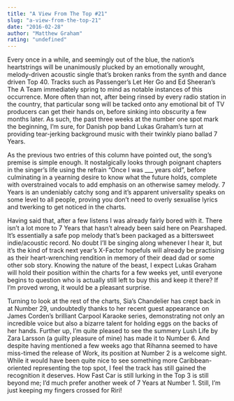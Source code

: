 ```yaml
---
title: "A View From The Top #21"
slug: "a-view-from-the-top-21"
date: "2016-02-28"
author: "Matthew Graham"
rating: "undefined"
---
```


Every once in a while, and seemingly out of the blue, the nation’s heartstrings will be unanimously plucked by an emotionally wrought, melody-driven acoustic single that’s broken ranks from the synth and dance driven Top 40. Tracks such as Passenger’s Let Her Go and Ed Sheeran’s The A Team immediately spring to mind as notable instances of this occurrence. More often than not, after being rinsed by every radio station in the country, that particular song will be tacked onto any emotional bit of TV producers can get their hands on, before sinking into obscurity a few months later. As such, the past three weeks at the number one spot mark the beginning, I’m sure, for Danish pop band Lukas Graham’s turn at providing tear-jerking background music with their twinkly piano ballad 7 Years.

As the previous two entries of this column have pointed out, the song’s premise is simple enough. It nostalgically looks through poignant chapters in the singer’s life using the refrain “Once I was \_\_\_ years old”, before culminating in a yearning desire to know what the future holds, complete with overstrained vocals to add emphasis on an otherwise samey melody. 7 Years is an undeniably catchy song and it’s apparent universality speaks on some level to all people, proving you don’t need to overly sexualise lyrics and twerking to get noticed in the charts.

Having said that, after a few listens I was already fairly bored with it. There isn’t a lot more to 7 Years that hasn’t already been said here on Pearshaped. It’s essentially a safe pop melody that’s been packaged as a bittersweet indie/acoustic record. No doubt I’ll be singing along whenever I hear it, but it’s the kind of track next year’s X-Factor hopefuls will already be practising as their heart-wrenching rendition in memory of their dead dad or some other sob story. Knowing the nature of the beast, I expect Lukas Graham will hold their position within the charts for a few weeks yet, until everyone begins to question who is actually still left to buy this and keep it there? If I’m proved wrong, it would be a pleasant surprise.

Turning to look at the rest of the charts, Sia’s Chandelier has crept back in at Number 29, undoubtedly thanks to her recent guest appearance on James Corden’s brilliant Carpool Karaoke series, demonstrating not only an incredible voice but also a bizarre talent for holding eggs on the backs of her hands. Further up, I’m quite pleased to see the summery Lush Life by Zara Larsson (a guilty pleasure of mine) has made it to Number 6. And despite having mentioned a few weeks ago that Rihanna seemed to have miss-timed the release of Work, its position at Number 2 is a welcome sight. While it would have been quite nice to see something more Caribbean-oriented representing the top spot, I feel the track has still gained the recognition it deserves. How Fast Car is still lurking in the Top 3 is still beyond me; I’d much prefer another week of 7 Years at Number 1. Still, I’m just keeping my fingers crossed for Riri!
